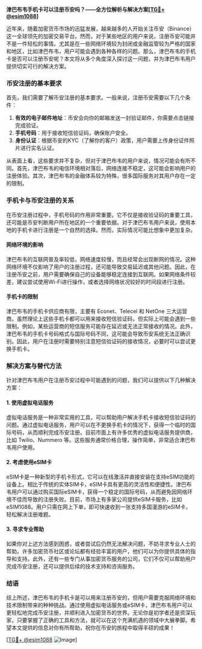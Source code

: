 **津巴布韦手机卡可以注册币安吗？——全方位解析与解决方案[[TG💪+ @esim1088](https://t.me/s/esim1088)]**

近年来，随着加密货币市场的迅猛发展，越来越多的人开始关注币安（Binance）这一全球领先的加密交易平台。然而，对于某些地区的用户来说，注册币安可能并不是一件轻松的事情。尤其是在一些网络环境较为封闭或金融监管较为严格的国家和地区，比如津巴布韦，用户可能会遇到各种各样的问题。那么，津巴布韦的手机卡是否可以注册币安呢？本文将从多个角度深入探讨这一问题，并为津巴布韦用户提供切实可行的解决方案。

### 币安注册的基本要求

首先，我们需要了解币安注册的基本要求。一般来说，注册币安需要以下几个条件：

1. **有效的电子邮件地址**：币安会向你的邮箱发送一封验证邮件，你需要点击链接完成验证。
2. **手机号码**：用于接收短信验证码，确保账户安全。
3. **身份认证**：根据币安的KYC（了解你的客户）政策，用户需要上传身份证件照片进行实名认证。

从表面上看，这些要求并不复杂，但对于津巴布韦的用户来说，情况可能会有所不同。首先，津巴布韦的电信环境相对落后，网络连接不稳定，这可能会影响用户的注册体验。其次，津巴布韦的金融体系较为特殊，很多国际服务对其用户存在一定的限制。

### 手机卡与币安注册的关系

在币安注册过程中，手机号码的作用非常重要。它不仅是接收验证码的重要工具，还可能是币安判断用户所在地区的一个重要依据。对于津巴布韦用户来说，使用本地的手机卡进行注册是一个自然的选择。然而，实际情况可能比想象中更加复杂。

#### 网络环境的影响

津巴布韦的互联网普及率较低，网络速度较慢，而且经常会出现断网的情况。这种网络环境不仅影响了用户的注册过程，还可能导致交易延迟或其他问题。因此，在注册币安之前，用户需要确保自己的设备能够稳定连接到互联网。如果网络条件较差，建议尝试使用Wi-Fi进行操作，或者选择网络状况较好的时间段进行注册。

#### 手机卡的限制

津巴布韦的手机卡供应商有限，主要有 Econet、Telecel 和 NetOne 三大运营商。虽然理论上这些手机卡都可以用来接收短信验证码，但实际上可能会遇到一些限制。例如，某些运营商的短信服务可能存在延迟或无法正常接收的情况。此外，津巴布韦的手机卡号码格式与国际号码不同，这可能会导致币安系统无法正确识别。因此，用户在注册时需要特别注意短信验证码的接收情况，必要时可以尝试更换手机卡。

### 解决方案与替代方法

针对津巴布韦用户在注册币安过程中可能遇到的问题，我们可以提供以下几种解决方案：

#### 1. 使用虚拟电话服务

虚拟电话服务是一种非常实用的工具，可以帮助用户解决手机卡接收短信验证码的问题。通过虚拟电话服务，用户可以在不更换手机卡的情况下，获得一个临时的国际号码，从而顺利完成币安注册。目前市面上有许多优秀的虚拟电话服务提供商，比如 Twilio、Nummero 等。这些服务通常价格合理，操作简单，非常适合津巴布韦用户使用。

#### 2. 考虑使用eSIM卡

eSIM卡是一种新型的手机卡形式，它可以在线激活并直接安装在支持eSIM功能的设备上。相比于传统的实体SIM卡，eSIM卡具有更高的灵活性和便捷性。津巴布韦用户可以通过购买国际eSIM卡，获得一个稳定的国际号码，从而避免因网络环境不佳而导致的注册失败。目前，市场上有多家公司提供eSIM卡服务，比如 eSIM1088。用户只需在网上下单，即可快速收到一张支持多国漫游的eSIM卡，轻松解决注册难题。

#### 3. 寻求专业帮助

如果你对上述方法感到困惑，或者尝试后仍然无法解决问题，不妨寻求专业人士的帮助。许多加密货币社区或论坛都有经验丰富的用户，他们可以为你提供具体的指导和支持。此外，还有一些专门从事加密货币服务的公司，它们不仅可以帮助用户完成币安注册，还可以提供后续的技术支持和咨询服务。

### 结语

综上所述，津巴布韦的手机卡是可以用来注册币安的，但用户需要克服网络环境和技术限制带来的种种挑战。通过使用虚拟电话服务或eSIM卡，津巴布韦用户可以更轻松地完成币安注册，并顺利进入加密货币的世界。无论你是初学者还是资深玩家，只要掌握了正确的工具和方法，就可以在这个充满机遇的领域中大展拳脚。希望本文提供的信息对你有所帮助，祝你在币安的旅程中取得丰硕的成果！

[[TG💪+ @esim1088](https://t.me/s/esim1088) ![Image](https://i.postimg.cc/4NQfJmqS/Snipaste-2025-05-13-00-14-12.png)]